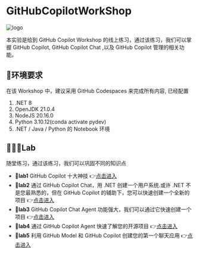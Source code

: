 # GitHubCopilotWorkShop 


![logo](./imgs/logo.png)


本实验是给到 GitHub Copilot Workshop 的线上练习，通过该练习，我们可以掌握 GitHub Copilot, GitHub Copilot Chat ,以及 GitHub Copilot 管理的相关功能。


## **📝环境要求**

在该 Workshop 中，建议采用 GitHub Codespaces 来完成所有内容, 已经配置

1. .NET 8
2. OpenJDK 21.0.4
3. NodeJS 20.16.0
4. Python 3.10.12(conda activate pydev)
5. .NET / Java / Python 的 Notebook 环境


## **👩🏻‍🔬Lab**

随堂练习，通过该练习，我们可以巩固不同的知识点

- **🧪lab1** GitHub Copilot 十大神技  👉[点击进入](./lab/01.Top10Skills.md)
- **🧪lab2** 通过 GitHub Copilot Chat，用 .NET 创建一个用户系统.或许 .NET 不是您最熟悉的，但在 GitHub Copilot 的辅助下，您可以快速创建一个全新的项目 👉[点击进入](./lab/02.chat.md)
- **🧪lab3** GitHub Copilot Chat Agent 功能强大，我们可以通过它快速创建一个项目 👉[点击进入](./lab/03.agent.md)
- **🧪lab4** 通过 GitHub Copilot Agent 快速了解您的开源项目 👉[点击进入](./lab/04.agent2.md)
- **🧪lab5** 利用 GitHub Model 和 GitHub Copilot 创建您的第一个聊天应用 👉[点击进入](./lab/05.work.md)


